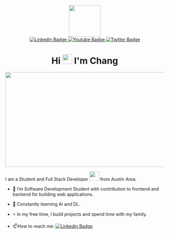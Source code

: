 <div id="header" align="center">
  <img src="https://media.giphy.com/media/M9gbBd9nbDrOTu1Mqx/giphy.gif" width="100"/>

  <div id="badges">
  <a href="your-linkedin-URL">
    <img src="https://img.shields.io/badge/LinkedIn-blue?style=for-the-badge&logo=linkedin&logoColor=white" alt="LinkedIn Badge"/>
  </a>
  <a href="your-youtube-URL">
    <img src="https://img.shields.io/badge/YouTube-red?style=for-the-badge&logo=youtube&logoColor=white" alt="Youtube Badge"/>
  </a>
  <a href="your-twitter-URL">
    <img src="https://img.shields.io/badge/Twitter-blue?style=for-the-badge&logo=twitter&logoColor=white" alt="Twitter Badge"/>
  </a>
</div>
<h1>
  Hi 
  <img src="https://media.giphy.com/media/hvRJCLFzcasrR4ia7z/giphy.gif" width="30px"/>
   I'm Chang
</h1>
</div>

<div align="center">
  <img src="https://media.giphy.com/media/dWesBcTLavkZuG35MI/giphy.gif" width="600" height="300"/>
</div>

I am a Student and Full Stack Developer <img src="https://media.giphy.com/media/WUlplcMpOCEmTGBtBW/giphy.gif" width="30"> from Austin Area.

- :telescope: I’m Software Development Student with contribution to frontend and backend for building web applications.

- :seedling: Constantly learning AI and DL.

- :zap: In my free time, I build projects and spend time with my family.

- :mailbox:How to reach me: [![Linkedin Badge](https://img.shields.io/badge/-Chang-blue?style=flat&logo=Linkedin&logoColor=white)](https://www.linkedin.com/in/chang-oh/)

